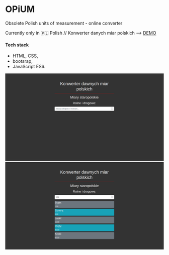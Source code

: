 # OPiUM
Obsolete Polish units of measurement - online converter


Currently only in 🇵🇱 Polish // Konwerter danych miar polskich -->
[DEMO](https://kostyrko.github.io/OPiUM/)


#### Tech stack

- HTML, CSS,
- bootsrap,
- JavaScript ES6.

![](images/19022020_1.png)
![](images/19022020_2.png)



